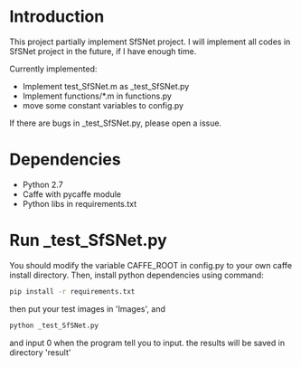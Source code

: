 # Introduction
This project partially implement SfSNet project. 
I will implement all codes in SfSNet project in the future,
if I have enough time.

Currently implemented:
* Implement test_SfSNet.m as _test_SfSNet.py
* Implement functions/*.m in functions.py
* move some constant variables to config.py 

If there are bugs in _test_SfSNet.py, please open a issue.

# Dependencies
* Python 2.7
* Caffe with pycaffe module
* Python libs in requirements.txt

# Run _test_SfSNet.py

You should modify the variable CAFFE_ROOT in config.py 
to your own caffe install directory. Then, install python
dependencies using command:
```bash
pip install -r requirements.txt
```
then put your test images in 'Images', and 
```bash
python _test_SfSNet.py
```
and input 0 when the program tell you to input. the results
will be saved in directory 'result' 
